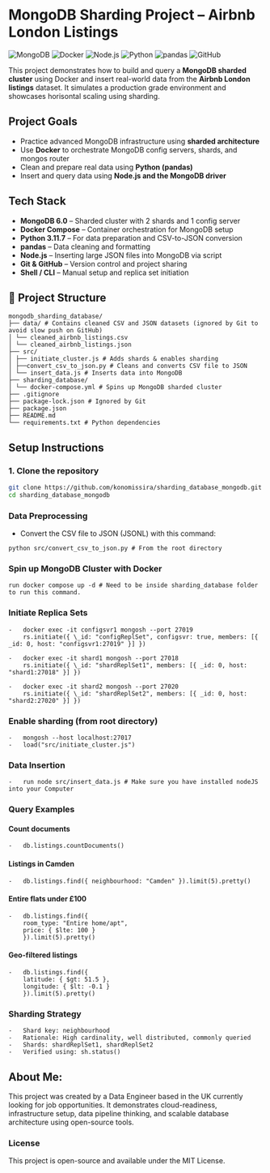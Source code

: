 # MongoDB Sharding Project – Airbnb London Listings

![MongoDB](https://img.shields.io/badge/MongoDB-4EA94B?logo=mongodb&logoColor=white&style=for-the-badge)
![Docker](https://img.shields.io/badge/Docker-2496ED?logo=docker&logoColor=white&style=for-the-badge)
![Node.js](https://img.shields.io/badge/Node.js-339933?logo=nodedotjs&logoColor=white&style=for-the-badge)
![Python](https://img.shields.io/badge/Python-3776AB?logo=python&logoColor=white&style=for-the-badge)
![pandas](https://img.shields.io/badge/Pandas-150458?logo=pandas&logoColor=white&style=for-the-badge)
![GitHub](https://img.shields.io/badge/GitHub-181717?logo=github&logoColor=white&style=for-the-badge)

This project demonstrates how to build and query a **MongoDB sharded cluster** using Docker and insert real-world data from the **Airbnb London listings** dataset. It simulates a production grade environment and showcases horisontal scaling using sharding.

## Project Goals

-   Practice advanced MongoDB infrastructure using **sharded architecture**
-   Use **Docker** to orchestrate MongoDB config servers, shards, and mongos router
-   Clean and prepare real data using **Python (pandas)**
-   Insert and query data using **Node.js and the MongoDB driver**

## Tech Stack

-   **MongoDB 6.0** – Sharded cluster with 2 shards and 1 config server
-   **Docker Compose** – Container orchestration for MongoDB setup
-   **Python 3.11.7** – For data preparation and CSV-to-JSON conversion
-   **pandas** – Data cleaning and formatting
-   **Node.js** – Inserting large JSON files into MongoDB via script
-   **Git & GitHub** – Version control and project sharing
-   **Shell / CLI** – Manual setup and replica set initiation

## 📁 Project Structure

```
mongodb_sharding_database/
├── data/ # Contains cleaned CSV and JSON datasets (ignored by Git to avoid slow push on GitHub)
│ └── cleaned_airbnb_listings.csv
│ └── cleaned_airbnb_listings.json
├── src/
│ ├── initiate_cluster.js # Adds shards & enables sharding
│ ├──convert_csv_to_json.py # Cleans and converts CSV file to JSON
│ └── insert_data.js # Inserts data into MongoDB
├── sharding_database/
│ └── docker-compose.yml # Spins up MongoDB sharded cluster
├── .gitignore
├── package-lock.json # Ignored by Git
├── package.json
├── README.md
└── requirements.txt # Python dependencies
```

## Setup Instructions

### 1. Clone the repository

```bash
git clone https://github.com/konomissira/sharding_database_mongodb.git
cd sharding_database_mongodb
```

### Data Preprocessing

-   Convert the CSV file to JSON (JSONL) with this command:

```
python src/convert_csv_to_json.py # From the root directory
```

### Spin up MongoDB Cluster with Docker

```
run docker compose up -d # Need to be inside sharding_database folder to run this command.
```

### Initiate Replica Sets

```
-   docker exec -it configsvr1 mongosh --port 27019
    rs.initiate({ \_id: "configReplSet", configsvr: true, members: [{ _id: 0, host: "configsvr1:27019" }] })

-   docker exec -it shard1 mongosh --port 27018
    rs.initiate({ \_id: "shardReplSet1", members: [{ _id: 0, host: "shard1:27018" }] })

-   docker exec -it shard2 mongosh --port 27020
    rs.initiate({ \_id: "shardReplSet2", members: [{ _id: 0, host: "shard2:27020" }] })
```

### Enable sharding (from root directory)

```
-   mongosh --host localhost:27017
-   load("src/initiate_cluster.js")
```

### Data Insertion

```
-   run node src/insert_data.js # Make sure you have installed nodeJS into your Computer
```

### Query Examples

#### Count documents

```
-   db.listings.countDocuments()
```

#### Listings in Camden

```
-   db.listings.find({ neighbourhood: "Camden" }).limit(5).pretty()
```

#### Entire flats under £100

```
-   db.listings.find({
    room_type: "Entire home/apt",
    price: { $lte: 100 }
    }).limit(5).pretty()
```

#### Geo-filtered listings

```
-   db.listings.find({
    latitude: { $gt: 51.5 },
    longitude: { $lt: -0.1 }
    }).limit(5).pretty()
```

### Sharding Strategy

```
-   Shard key: neighbourhood
-   Rationale: High cardinality, well distributed, commonly queried
-   Shards: shardReplSet1, shardReplSet2
-   Verified using: sh.status()
```

## About Me:

This project was created by a Data Engineer based in the UK currently looking for job opportunities.
It demonstrates cloud-readiness, infrastructure setup, data pipeline thinking, and scalable database architecture using open-source tools.

### License

This project is open-source and available under the MIT License.
